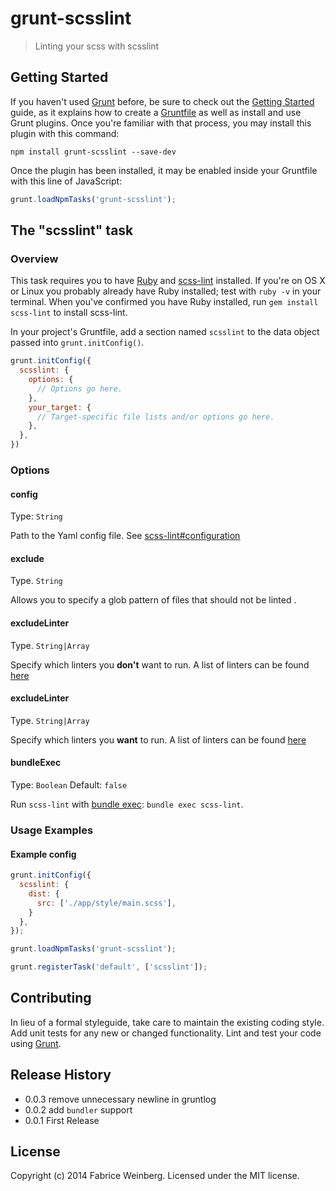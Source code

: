 # grunt-scsslint

> Linting your scss with scsslint

## Getting Started
If you haven't used [Grunt](http://gruntjs.com/) before, be sure to check out the [Getting Started](http://gruntjs.com/getting-started) guide, as it explains how to create a [Gruntfile](http://gruntjs.com/sample-gruntfile) as well as install and use Grunt plugins. Once you're familiar with that process, you may install this plugin with this command:

```shell
npm install grunt-scsslint --save-dev
```

Once the plugin has been installed, it may be enabled inside your Gruntfile with this line of JavaScript:

```js
grunt.loadNpmTasks('grunt-scsslint');
```

## The "scsslint" task

### Overview

This task requires you to have [Ruby](http://www.ruby-lang.org/en/downloads/) and [scss-lint](https://github.com/causes/scss-lint) installed. If you're on OS X or Linux you probably already have Ruby installed; test with `ruby -v` in your terminal. When you've confirmed you have Ruby installed, run `gem install scss-lint` to install scss-lint.


In your project's Gruntfile, add a section named `scsslint` to the data object passed into `grunt.initConfig()`.

```js
grunt.initConfig({
  scsslint: {
    options: {
      // Options go here.
    },
    your_target: {
      // Target-specific file lists and/or options go here.
    },
  },
})
```

### Options

#### config

Type: `String`

Path to the Yaml config file. See [scss-lint#configuration](https://github.com/causes/scss-lint#configuration)

#### exclude

Type. `String`

Allows you to specify a glob pattern of files that should not be linted .

#### excludeLinter

Type. `String|Array`

Specify which linters you **don't** want to run. A list of linters can be found [here](https://github.com/causes/scss-lint/blob/master/lib/scss_lint/linter/README.md)

#### excludeLinter

Type. `String|Array`

Specify which linters you **want** to run. A list of linters can be found [here](https://github.com/causes/scss-lint/blob/master/lib/scss_lint/linter/README.md)

#### bundleExec

Type: `Boolean`
Default: `false`

Run `scss-lint` with [bundle exec](http://gembundler.com/man/bundle-exec.1.html): `bundle exec scss-lint`.

### Usage Examples

#### Example config

```js
grunt.initConfig({
  scsslint: {
    dist: {
      src: ['./app/style/main.scss'],
    }
  },
});

grunt.loadNpmTasks('grunt-scsslint');

grunt.registerTask('default', ['scsslint']);
```

## Contributing
In lieu of a formal styleguide, take care to maintain the existing coding style. Add unit tests for any new or changed functionality. Lint and test your code using [Grunt](http://gruntjs.com/).

## Release History
  * 0.0.3 remove unnecessary newline in gruntlog
  * 0.0.2 add `bundler` support
  * 0.0.1 First Release

## License
Copyright (c) 2014 Fabrice Weinberg. Licensed under the MIT license.

